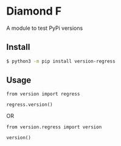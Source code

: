 # Diamond F

A module to test PyPi versions

## Install
```bash
$ python3 -m pip install version-regress
```

## Usage 
```python3
from version import regress

regress.version()
```

OR

```python3
from version.regress import version

version()
```
